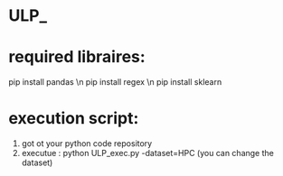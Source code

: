 # ULP_
 
# required libraires:
pip install pandas \n
pip install regex \n
pip install sklearn

# execution script:
1) got ot your python code repository
2) executue : python ULP_exec.py -dataset=HPC (you can change the dataset)
